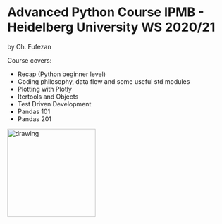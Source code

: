 # Advanced Python Course IPMB - Heidelberg University WS 2020/21

by Ch. Fufezan

Course covers:
* Recap (Python beginner level)
* Coding philosophy, data flow and some useful std modules
* Plotting with Plotly
* Itertools and Objects
* Test Driven Development
* Pandas 101
* Pandas 201

<img src="jupyter/imgs/cc.png" alt="drawing" width="200"/>
